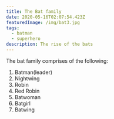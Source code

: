 ```yaml
---
title: The Bat family
date: 2020-05-16T02:07:54.423Z
featuredImage: /img/bat3.jpg
tags:
  - batman
  - superhero
description: The rise of the bats
---
```

The bat family comprises of the following:

1. Batman(leader)
2. Nightwing
3. Robin
4. Red Robin
5. Batwoman
6. Batgirl
7. Batwing